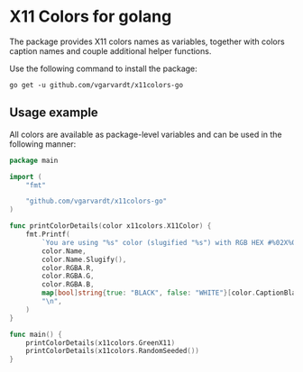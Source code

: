# X11 Colors for golang

The package provides X11 colors names as variables, together with colors caption names and couple additional helper functions.

Use the following command to install the package:

```
go get -u github.com/vgarvardt/x11colors-go
```

## Usage example

All colors are available as package-level variables and can be used in the following manner:

```go
package main

import (
	"fmt"

	"github.com/vgarvardt/x11colors-go"
)

func printColorDetails(color x11colors.X11Color) {
	fmt.Printf(
		`You are using "%s" color (slugified "%s") with RGB HEX #%02X%02X%02X that should use %s text color when used as background%s`,
		color.Name,
		color.Name.Slugify(),
		color.RGBA.R,
		color.RGBA.G,
		color.RGBA.B,
		map[bool]string{true: "BLACK", false: "WHITE"}[color.CaptionBlack],
		"\n",
	)
}

func main() {
	printColorDetails(x11colors.GreenX11)
	printColorDetails(x11colors.RandomSeeded())
}
```
